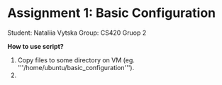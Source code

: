 # Assignment 1: Basic Configuration
Student: Nataliia Vytska
Group: CS420 Gruop 2

**How to use script?**
1. Copy files to some directory on VM (eg. '''/home/ubuntu/basic_configuration''').
2. 
